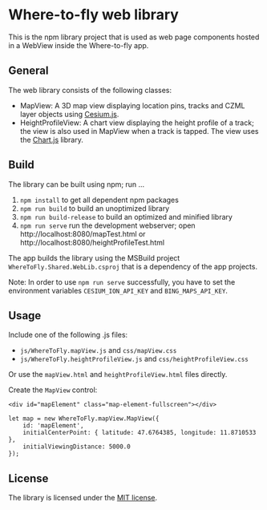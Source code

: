 ﻿# Where-to-fly web library

This is the npm library project that is used as web page components hosted in
a WebView inside the Where-to-fly app.

## General

The web library consists of the following classes:

- MapView: A 3D map view displaying location pins, tracks and CZML layer
  objects using [Cesium.js](https://github.com/CesiumGS/cesium).
- HeightProfileView: A chart view displaying the height profile of a track;
  the view is also used in MapView when a track is tapped. The view uses the
  [Chart.js](https://github.com/chartjs/Chart.js) library.

## Build

The library can be built using npm; run ...
1. `npm install` to get all dependent npm packages
2. `npm run build` to build an unoptimized library
3. `npm run build-release` to build an optimized and minified library
4. `npm run serve` run the development webserver; open
   http://localhost:8080/mapTest.html or http://localhost:8080/heightProfileTest.html

The app builds the library using the MSBuild project
`WhereToFly.Shared.WebLib.csproj` that is a dependency of the app projects.

Note: In order to use `npm run serve` successfully, you have to set the
environment variables `CESIUM_ION_API_KEY` and `BING_MAPS_API_KEY`.

## Usage

Include one of the following .js files:
- `js/WhereToFly.mapView.js` and `css/mapView.css`
- `js/WhereToFly.heightProfileView.js` and `css/heightProfileView.css`

Or use the `mapView.html` and `heightProfileView.html` files directly.

Create the `MapView` control:

    <div id="mapElement" class="map-element-fullscreen"></div>

    let map = new WhereToFly.mapView.MapView({
        id: 'mapElement',
        initialCenterPoint: { latitude: 47.6764385, longitude: 11.8710533 },
        initialViewingDistance: 5000.0
    });

## License

The library is licensed under the [MIT license](../../../LICENSE.md).
